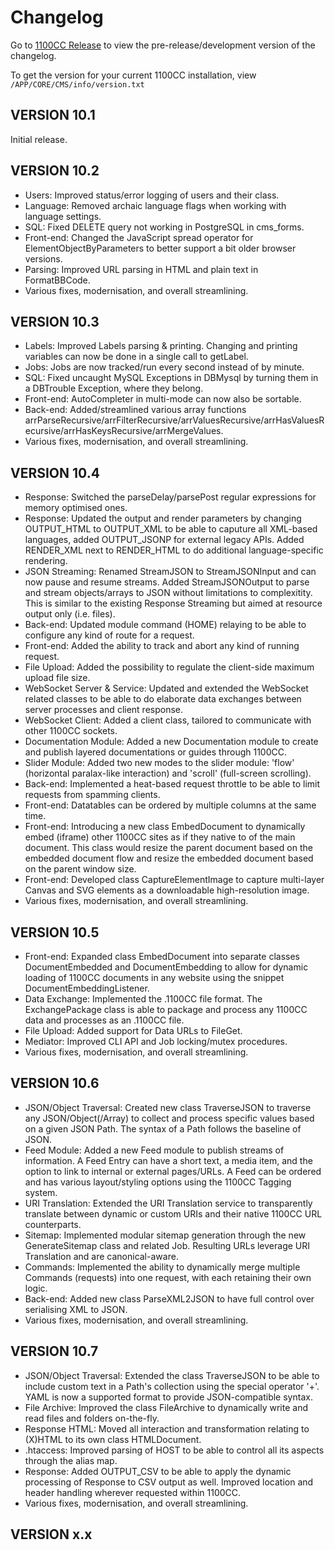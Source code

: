 # Changelog

Go to [1100CC Release](http://lab1100.com/1100cc/release) to view the pre-release/development version of the changelog.

To get the version for your current 1100CC installation, view `/APP/CORE/CMS/info/version.txt`

## VERSION 10.1

Initial release.

## VERSION 10.2

* Users: Improved status/error logging of users and their class.
* Language: Removed archaic language flags when working with language settings.
* SQL: Fixed DELETE query not working in PostgreSQL in cms_forms.
* Front-end: Changed the JavaScript spread operator for ElementObjectByParameters to better support a bit older browser versions.
* Parsing: Improved URL parsing in HTML and plain text in FormatBBCode.
* Various fixes, modernisation, and overall streamlining.

## VERSION 10.3

* Labels: Improved Labels parsing & printing. Changing and printing variables can now be done in a single call to getLabel.
* Jobs: Jobs are now tracked/run every second instead of by minute.
* SQL: Fixed uncaught MySQL Exceptions in DBMysql by turning them in a DBTrouble Exception, where they belong.
* Front-end: AutoCompleter in multi-mode can now also be sortable.
* Back-end: Added/streamlined various array functions arrParseRecursive/arrFilterRecursive/arrValuesRecursive/arrHasValuesRecursive/arrHasKeysRecursive/arrMergeValues.
* Various fixes, modernisation, and overall streamlining.

## VERSION 10.4

* Response: Switched the parseDelay/parsePost regular expressions for memory optimised ones.
* Response: Updated the output and render parameters by changing OUTPUT_HTML to OUTPUT_XML to be able to caputure all XML-based languages, added OUTPUT_JSONP for external legacy APIs. Added RENDER_XML next to RENDER_HTML to do additional language-specific rendering.
* JSON Streaming: Renamed StreamJSON to StreamJSONInput and can now pause and resume streams. Added StreamJSONOutput to parse and stream objects/arrays to JSON without limitations to complexitity. This is similar to the existing Response Streaming but aimed at resource output only (i.e. files).
* Back-end: Updated module command (HOME) relaying to be able to configure any kind of route for a request.
* Front-end: Added the ability to track and abort any kind of running request.
* File Upload: Added the possibility to regulate the client-side maximum upload file size.
* WebSocket Server & Service: Updated and extended the WebSocket related classes to be able to do elaborate data exchanges between server processes and client response.
* WebSocket Client: Added a client class, tailored to communicate with other 1100CC sockets.
* Documentation Module: Added a new Documentation module to create and publish layered documentations or guides through 1100CC.
* Slider Module: Added two new modes to the slider module: 'flow' (horizontal paralax-like interaction) and 'scroll' (full-screen scrolling).
* Back-end: Implemented a heat-based request throttle to be able to limit requests from spamming clients.
* Front-end: Datatables can be ordered by multiple columns at the same time. 
* Front-end: Introducing a new class EmbedDocument to dynamically embed (iframe) other 1100CC sites as if they native to of the main document. This class would resize the parent document based on the embedded document flow and resize the embedded document based on the parent window size.
* Front-end: Developed class CaptureElementImage to capture multi-layer Canvas and SVG elements as a downloadable high-resolution image.
* Various fixes, modernisation, and overall streamlining.

## VERSION 10.5

* Front-end: Expanded class EmbedDocument into separate classes DocumentEmbedded and DocumentEmbedding to allow for dynamic loading of 1100CC documents in any website using the snippet DocumentEmbeddingListener.
* Data Exchange: Implemented the .1100CC file format. The ExchangePackage class is able to package and process any 1100CC data and processes as an .1100CC file.
* File Upload: Added support for Data URLs to FileGet.
* Mediator: Improved CLI API and Job locking/mutex procedures.
* Various fixes, modernisation, and overall streamlining.

## VERSION 10.6

* JSON/Object Traversal: Created new class TraverseJSON to traverse any JSON/Object(/Array) to collect and process specific values based on a given JSON Path. The syntax of a Path follows the baseline of JSON.
* Feed Module: Added a new Feed module to publish streams of information. A Feed Entry can have a short text, a media item, and the option to link to internal or external pages/URLs. A Feed can be ordered and has various layout/styling options using the 1100CC Tagging system.
* URI Translation: Extended the URI Translation service to transparently translate between dynamic or custom URIs and their native 1100CC URL counterparts.
* Sitemap: Implemented modular sitemap generation through the new GenerateSitemap class and related Job. Resulting URLs leverage URI Translation and are canonical-aware.
* Commands: Implemented the ability to dynamically merge multiple Commands (requests) into one request, with each retaining their own logic.
* Back-end: Added new class ParseXML2JSON to have full control over serialising XML to JSON.
* Various fixes, modernisation, and overall streamlining.

## VERSION 10.7

* JSON/Object Traversal: Extended the class TraverseJSON to be able to include custom text in a Path's collection using the special operator '+'. YAML is now a supported format to provide JSON-compatible syntax.
* File Archive: Improved the class FileArchive to dynamically write and read files and folders on-the-fly.
* Response HTML: Moved all interaction and transformation relating to (X)HTML to its own class HTMLDocument.
* .htaccess: Improved parsing of HOST to be able to control all its aspects through the alias map.
* Response: Added OUTPUT_CSV to be able to apply the dynamic processing of Response to CSV output as well. Improved location and header handling wherever requested within 1100CC.
* Various fixes, modernisation, and overall streamlining.

## VERSION x.x
